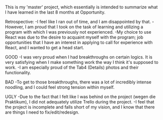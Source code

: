 This is my 'master' project, which essentially is intended to summarize what I have learned in the last 8 months at Opportunity.

Retrospective:
-I feel like I ran out of time, and I am disappointed by that.
-However, I am proud that I took on the task of learning and utilizing a program with which I was previously not experienced.
-My choice to use React was due to the desire to acquaint myself with the program; job opportunities that I have an interest in applying to call for experience with React, and I wanted to get a head start.

GOOD
-I was very proud when I had breakthroughs on certain logics. It is very satisfying when I make something work the way I think it's supposed to work.
-I am especially proud of the Tab4 (Details) photos and their functionality.

BAD
-To get to those breakthroughs, there was a lot of incredibly intense noodling, and I could feel strong tension within myself.

UGLY
-Due to the fact that I felt like I was behind on the project (wegen die Praktikum), I did not adequately utilize Trello during the project.
-I feel that the project is incomplete and falls short of my vision, and I know that there are things I need to fix/edit/redesign.
